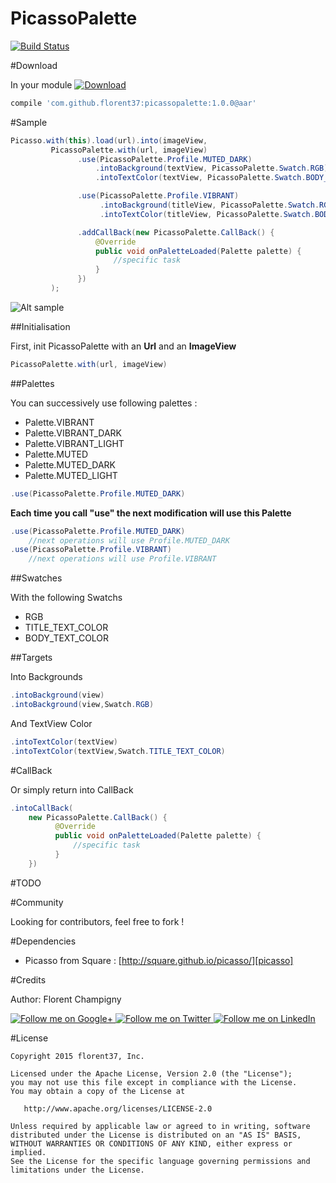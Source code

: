 PicassoPalette
=======

[![Build Status](https://travis-ci.org/florent37/Wear-Emmet.svg)](https://travis-ci.org/florent37/PicassoPalette)

#Download

In your module [![Download](https://api.bintray.com/packages/florent37/maven/PicassoPalette/images/download.svg)](https://bintray.com/florent37/maven/PicassoPalette/_latestVersion)
```groovy
compile 'com.github.florent37:picassopalette:1.0.0@aar'
```

#Sample

```java
Picasso.with(this).load(url).into(imageView,
         PicassoPalette.with(url, imageView)
               .use(PicassoPalette.Profile.MUTED_DARK)
                   .intoBackground(textView, PicassoPalette.Swatch.RGB)
                   .intoTextColor(textView, PicassoPalette.Swatch.BODY_TEXT_COLOR)

               .use(PicassoPalette.Profile.VIBRANT)
                    .intoBackground(titleView, PicassoPalette.Swatch.RGB)
                    .intoTextColor(titleView, PicassoPalette.Swatch.BODY_TEXT_COLOR)

               .addCallBack(new PicassoPalette.CallBack() {
                   @Override
                   public void onPaletteLoaded(Palette palette) {
                       //specific task
                   }
               })
         );
```

![Alt sample](https://raw.githubusercontent.com/florent37/PicassoPalette/master/screenshot/nyancat_small.png)



##Initialisation

First, init PicassoPalette with an **Url** and an **ImageView**

```java
PicassoPalette.with(url, imageView)
```

##Palettes

You can successively use following palettes :

- Palette.VIBRANT
- Palette.VIBRANT_DARK
- Palette.VIBRANT_LIGHT
- Palette.MUTED
- Palette.MUTED_DARK
- Palette.MUTED_LIGHT

```java
.use(PicassoPalette.Profile.MUTED_DARK)
```

**Each time you call "use" the next modification will use this Palette**

```java
.use(PicassoPalette.Profile.MUTED_DARK)
    //next operations will use Profile.MUTED_DARK
.use(PicassoPalette.Profile.VIBRANT)
    //next operations will use Profile.VIBRANT
```

##Swatches

With the following Swatchs

- RGB
- TITLE_TEXT_COLOR
- BODY_TEXT_COLOR

##Targets

Into Backgrounds

```java
.intoBackground(view)
.intoBackground(view,Swatch.RGB)
```

And TextView Color

```java
.intoTextColor(textView)
.intoTextColor(textView,Swatch.TITLE_TEXT_COLOR)
```

#CallBack

Or simply return into CallBack

```java
.intoCallBack(
    new PicassoPalette.CallBack() {
          @Override
          public void onPaletteLoaded(Palette palette) {
              //specific task
          }
    })
```


#TODO

#Community

Looking for contributors, feel free to fork !

#Dependencies

- Picasso from Square : [http://square.github.io/picasso/][picasso]

#Credits

Author: Florent Champigny

<a href="https://plus.google.com/+florentchampigny">
  <img alt="Follow me on Google+"
       src="https://raw.githubusercontent.com/florent37/DaVinci/master/mobile/src/main/res/drawable-hdpi/gplus.png" />
</a>
<a href="https://twitter.com/florent_champ">
  <img alt="Follow me on Twitter"
       src="https://raw.githubusercontent.com/florent37/DaVinci/master/mobile/src/main/res/drawable-hdpi/twitter.png" />
</a>
<a href="https://www.linkedin.com/profile/view?id=297860624">
  <img alt="Follow me on LinkedIn"
       src="https://raw.githubusercontent.com/florent37/DaVinci/master/mobile/src/main/res/drawable-hdpi/linkedin.png" />
</a>

#License

    Copyright 2015 florent37, Inc.

    Licensed under the Apache License, Version 2.0 (the "License");
    you may not use this file except in compliance with the License.
    You may obtain a copy of the License at

       http://www.apache.org/licenses/LICENSE-2.0

    Unless required by applicable law or agreed to in writing, software
    distributed under the License is distributed on an "AS IS" BASIS,
    WITHOUT WARRANTIES OR CONDITIONS OF ANY KIND, either express or implied.
    See the License for the specific language governing permissions and
    limitations under the License.


[snap]: https://oss.sonatype.org/content/repositories/snapshots/
[picasso]: http://square.github.io/picasso/
